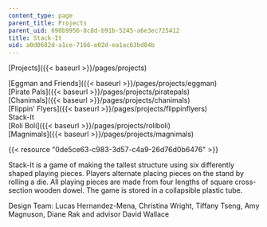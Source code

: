 ```yaml
---
content_type: page
parent_title: Projects
parent_uid: 690b9956-8c8d-b91b-5245-a6e3ec725412
title: Stack-It
uid: a0d0682d-a1ce-7166-e02d-ea1ac63bd84b
---
```


[Projects]({{< baseurl >}}/pages/projects)

[Eggman and Friends]({{< baseurl >}}/pages/projects/eggman)  
[Pirate Pals]({{< baseurl >}}/pages/projects/piratepals)  
[Chanimals]({{< baseurl >}}/pages/projects/chanimals)  
[Flippin' Flyers]({{< baseurl >}}/pages/projects/flippinflyers)  
Stack-It  
[Roli Boli]({{< baseurl >}}/pages/projects/roliboli)  
[Magnimals]({{< baseurl >}}/pages/projects/magnimals)

{{< resource "0de5ce63-c983-3d57-c4a9-26d76d0b6476" >}}

Stack-It is a game of making the tallest structure using six differently shaped playing pieces. Players alternate placing pieces on the stand by rolling a die. All playing pieces are made from four lengths of square cross-section wooden dowel. The game is stored in a collapsible plastic tube.

Design Team: Lucas Hernandez-Mena, Christina Wright, Tiffany Tseng, Amy Magnuson, Diane Rak and advisor David Wallace